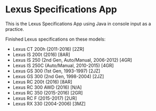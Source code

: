 # Lexus Specifications App

This is the Lexus Specifications App using Java in console input as a practice.

Finished Lexus specifications on these models:
* Lexus CT 200h (2011-2016) [2ZR]
* Lexus IS 200t (2016) [8AR]
* Lexus IS 250 (2nd Gen, Auto/Manual, 2006-2012) [4GR]
* Lexus IS 250C (Auto/Manual, 2010-2015) [4GR]
* Lexus GS 300 (1st Gen, 1993-1997) [2JZ]
* Lexus GS 300 (2nd Gen, 1998-2004) [2JZ]
* Lexus RC 200t (2016) [8AR]
* Lexus RC 300 AWD (2016) [N/A]
* Lexus RC 350 (2015-2016) [2GR]
* Lexus RC F (2015-2017) [2UR]
* Lexus RX 330 (2004-2006) [3MZ]
